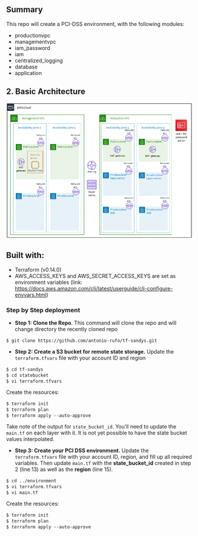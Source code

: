 ## Summary

This repo will create a PCI-DSS environment, with the following modules:
  - productionvpc
  - managementvpc
  - iam_password
  - iam
  - centralized_logging
  - database
  - application

## 2. Basic Architecture

![Design](.github/img/standard-networking-architecture-pci-dss-on-aws.3daa80ec9a0d1603253afb44bc699ea96defd208.png)

## Built with:

* Terraform (v0.14.0)
* AWS_ACCESS_KEYS and AWS_SECRET_ACCESS_KEYS are set as environment variables (link: https://docs.aws.amazon.com/cli/latest/userguide/cli-configure-envvars.html)

### Step by Step deployment
* **Step 1: Clone the Repo**. This command will clone the repo and will change directory the recently cloned repo
```shell script
$ git clone https://github.com/antonio-rufo/tf-sandys.git
```


* **Step 2: Create a S3 bucket for remote state storage.** Update the `terraform.tfvars` file with your account ID and region
```shell script
$ cd tf-sandys
$ cd statebucket
$ vi terraform.tfvars
```
Create the resources:
```shell script
$ terraform init
$ terraform plan
$ terraform apply --auto-approve
```
Take note of the output for `state_bucket_id`. You'll need to update the `main.tf` on each layer with it. It is not yet possible to have the state bucket values interpolated.  


* **Step 3: Create your PCI DSS environment.** Update the `terraform.tfvars` file with your account ID, region, and fill up all required variables. Then update `main.tf` with the **state_bucket_id** created in step 2 (line 13) as well as the **region** (line 15).
```shell script
$ cd ../environment
$ vi terraform.tfvars
$ vi main.tf
```
Create the resources:
```shell script
$ terraform init
$ terraform plan
$ terraform apply --auto-approve
```
